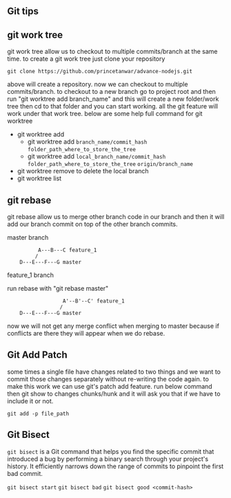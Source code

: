 ## Git tips

## git work tree

git work tree allow us to checkout to multiple commits/branch at the same time. to create a git work tree just clone your repository

```
git clone https://github.com/princetanwar/advance-nodejs.git
```

above will create a repository. now we can checkout to multiple commits/branch. to checkout to a new branch go to project root and then run "git worktree add branch_name" and this will create a new folder/work tree then cd to that folder and you can start working. all the git feature will work under that work tree. below are some help full command for git worktree

- git worktree add
  - git worktree add `branch_name/commit_hash` `folder_path_where_to_store_the_tree`
  - git worktree add `local_branch_name/commit_hash` `folder_path_where_to_store_the_tree` `origin/branch_name`
- git worktree remove to delete the local branch
- git worktree list

## git rebase

git rebase allow us to merge other branch code in our branch and then it will add our branch commit on top of the other branch commits.

master branch

```
          A---B---C feature_1
         /
    D---E---F---G master
```

feature_1 branch

run rebase with "git rebase master"

```
                  A'--B'--C' feature_1
                 /
    D---E---F---G master
```

now we will not get any merge conflict when merging to master because if conflicts are there they will appear when we do rebase.

## Git Add Patch

some times a single file have changes related to two things and we want to commit those changes separately without re-writing the code again. to make this work we can use git's patch add feature. run below command then git show to changes chunks/hunk and it will ask you that if we have to include it or not.

```
git add -p file_path
```


## Git Bisect


`git bisect` is a Git command that helps you find the specific commit that introduced a bug by performing a binary search through your project's history. It efficiently narrows down the range of commits to pinpoint the first bad commit.

`git bisect start`
`git bisect bad`
`git bisect good <commit-hash>`


